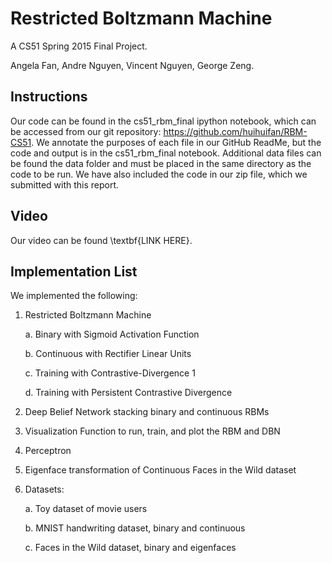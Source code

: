 # Restricted Boltzmann Machine

A CS51 Spring 2015 Final Project.

Angela Fan, Andre Nguyen, Vincent Nguyen, George Zeng.

## Instructions

Our code can be found in the cs51_rbm_final ipython notebook, which can be accessed from our git repository: https://github.com/huihuifan/RBM-CS51. We annotate the purposes of each file in our GitHub ReadMe, but the code and output is in the cs51_rbm_final notebook. Additional data files can be found the data folder and must be placed in the same directory as the code to be run.  We have also included the code in our zip file, which we submitted with this report.

## Video

Our video can be found \textbf{LINK HERE}.

## Implementation List

We implemented the following:

1. Restricted Boltzmann Machine

    a. Binary with Sigmoid Activation Function

    b. Continuous with Rectifier Linear Units

    c. Training with Contrastive-Divergence 1

    d. Training with Persistent Contrastive Divergence

2. Deep Belief Network stacking binary and continuous RBMs

3. Visualization Function to run, train, and plot the RBM and DBN

4. Perceptron

5. Eigenface transformation of Continuous Faces in the Wild dataset

6. Datasets:

    a. Toy dataset of movie users

    b. MNIST handwriting dataset, binary and continuous

    c. Faces in the Wild dataset, binary and eigenfaces
